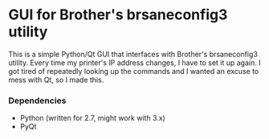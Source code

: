 GUI for Brother's brsaneconfig3 utility
=====

This is a simple Python/Qt GUI that interfaces with Brother's brsaneconfig3 utility. Every time my printer's IP address changes, I have to set it up again. I got tired of repeatedly looking up the commands and I wanted an excuse to mess with Qt, so I made this.

### Dependencies
* Python (written for 2.7, might work with 3.x)
* PyQt
